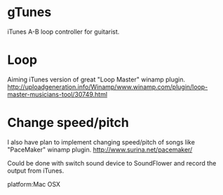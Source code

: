 gTunes
======

iTunes A-B loop controller for guitarist.

Loop
===
Aiming iTunes version of great "Loop Master" winamp plugin.
http://uploadgeneration.info/Winamp/www.winamp.com/plugin/loop-master-musicians-tool/30749.html

Change speed/pitch
===
I also have plan to implement changing speed/pitch of songs like "PaceMaker" winamp plugin.
http://www.surina.net/pacemaker/

Could be done with switch sound device to SoundFlower and record the output from iTunes. 





platform:Mac OSX
